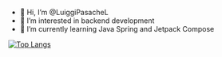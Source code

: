 - 👋 Hi, I’m @LuiggiPasacheL
- 👀 I’m interested in backend development
- 🌱 I’m currently learning Java Spring and Jetpack Compose

[![Top Langs](https://github-readme-stats-git-masterrstaa-rickstaa.vercel.app/api/top-langs/?username=LuiggiPasacheL)](https://github.com/anuraghazra/github-readme-stats)
<!---
LuiggiPasacheL/LuiggiPasacheL is a ✨ special ✨ repository because its `README.md` (this file) appears on your GitHub profile.
You can click the Preview link to take a look at your changes.
--->
